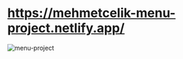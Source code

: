 # https://mehmetcelik-menu-project.netlify.app/

<img src="https://media.giphy.com/media/G40jIpifIYgBBLb64O/giphy.gif" alt="menu-project">
